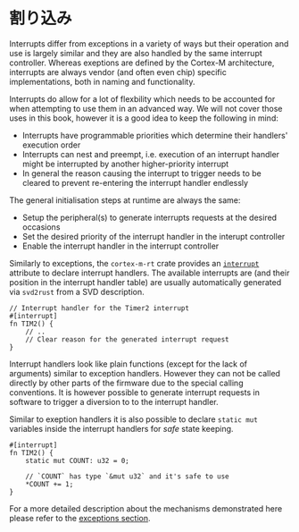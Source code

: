 <!-- # Interrupts -->

# 割り込み

Interrupts differ from exceptions in a variety of ways but their operation and
use is largely similar and they are also handled by the same interrupt
controller. Whereas exeptions are defined by the Cortex-M architecture,
interrupts are always vendor (and often even chip) specific implementations,
both in naming and functionality.

Interrupts do allow for a lot of flexbility which needs to be accounted for
when attempting to use them in an advanced way. We will not cover those uses in
this book, however it is a good idea to keep the following in mind:

* Interrupts have programmable priorities which determine their handlers' execution order
* Interrupts can nest and preempt, i.e. execution of an interrupt handler might be interrupted by another higher-priority interrupt
* In general the reason causing the interrupt to trigger needs to be cleared to prevent re-entering the interrupt handler endlessly

The general initialisation steps at runtime are always the same:
* Setup the peripheral(s) to generate interrupts requests at the desired occasions
* Set the desired priority of the interrupt handler in the interupt controller
* Enable the interrupt handler in the interrupt controller

Similarly to exceptions, the `cortex-m-rt` crate provides an [`interrupt`]
attribute to declare interrupt handlers. The available interrupts are (and
their position in the interrupt handler table) are usually automatically
generated via `svd2rust` from a SVD description.

[`interrupt`]: https://docs.rs/cortex-m-rt-macros/0.1.5/cortex_m_rt_macros/attr.interrupt.html

``` rust,ignore
// Interrupt handler for the Timer2 interrupt
#[interrupt]
fn TIM2() {
    // ..
    // Clear reason for the generated interrupt request
}
```

Interrupt handlers look like plain functions (except for the lack of arguments)
similar to exception handlers. However they can not be called directly by other
parts of the firmware due to the special calling conventions. It is however
possible to generate interrupt requests in software to trigger a diversion to
to the interrupt handler.

Similar to exeption handlers it is also possible to declare `static mut`
variables inside the interrupt handlers for *safe* state keeping.

``` rust,ignore
#[interrupt]
fn TIM2() {
    static mut COUNT: u32 = 0;

    // `COUNT` has type `&mut u32` and it's safe to use
    *COUNT += 1;
}
```

For a more detailed description about the mechanisms demonstrated here please
refer to the [exceptions section].

[exceptions section]: ./exceptions.md
